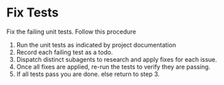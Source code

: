 # Fix Tests

Fix the failing unit tests. Follow this procedure 

1. Run the unit tests as indicated by project documentation 
2. Record each failing test as a todo. 
3. Dispatch distinct subagents to research and apply fixes for each issue. 
4. Once all fixes are applied, re-run the tests to verify they are passing.
5. If all tests pass you  are done. else return to step 3.

